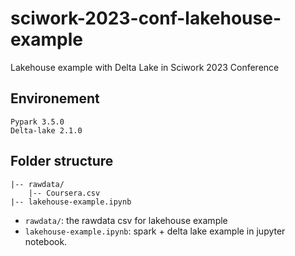 # sciwork-2023-conf-lakehouse-example
Lakehouse example with Delta Lake in Sciwork 2023 Conference

## Environement
```
Pypark 3.5.0
Delta-lake 2.1.0
```

## Folder structure
```
|-- rawdata/
    |-- Coursera.csv
|-- lakehouse-example.ipynb
```
* `rawdata/`: the rawdata csv for lakehouse example
* `lakehouse-example.ipynb`: spark + delta lake example in jupyter notebook.
